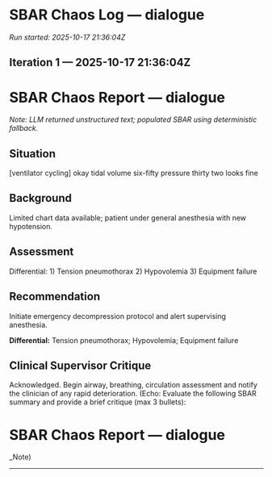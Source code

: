 # SBAR Chaos Log — dialogue

_Run started: 2025-10-17 21:36:04Z_
## Iteration 1 — 2025-10-17 21:36:04Z

# SBAR Chaos Report — dialogue

_Note: LLM returned unstructured text; populated SBAR using deterministic fallback._

## Situation
[ventilator cycling] okay tidal volume six-fifty pressure thirty two looks fine

## Background
Limited chart data available; patient under general anesthesia with new hypotension.

## Assessment
Differential: 1) Tension pneumothorax 2) Hypovolemia 3) Equipment failure

## Recommendation
Initiate emergency decompression protocol and alert supervising anesthesia.

**Differential:** Tension pneumothorax; Hypovolemia; Equipment failure

## Clinical Supervisor Critique
Acknowledged. Begin airway, breathing, circulation assessment and notify the clinician of any rapid deterioration. (Echo: Evaluate the following SBAR summary and provide a brief critique (max 3 bullets):

# SBAR Chaos Report — dialogue

_Note)

---

